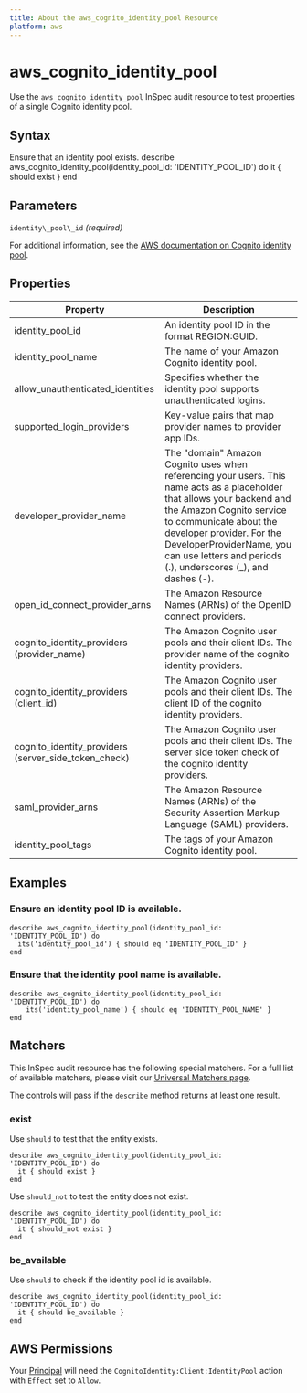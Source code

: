 ```yaml
---
title: About the aws_cognito_identity_pool Resource
platform: aws
---
```


# aws\_cognito\_identity\_pool

Use the `aws_cognito_identity_pool` InSpec audit resource to test properties of a single Cognito identity pool.

## Syntax

Ensure that an identity pool exists.
    describe aws_cognito_identity_pool(identity_pool_id: 'IDENTITY_POOL_ID') do
      it { should exist }
    end

## Parameters

`identity\_pool\_id` _(required)_

For additional information, see the [AWS documentation on Cognito identity pool](https://docs.aws.amazon.com/AWSCloudFormation/latest/UserGuide/aws-resource-cognito-identitypool.html).

## Properties

| Property | Description|
| --- | --- |
| identity_pool_id | An identity pool ID in the format REGION:GUID. |
| identity_pool_name | The name of your Amazon Cognito identity pool. |
| allow_unauthenticated_identities | Specifies whether the identity pool supports unauthenticated logins. |
| supported_login_providers | Key-value pairs that map provider names to provider app IDs. |
| developer_provider_name | The "domain" Amazon Cognito uses when referencing your users. This name acts as a placeholder that allows your backend and the Amazon Cognito service to communicate about the developer provider. For the DeveloperProviderName, you can use letters and periods (.), underscores (_), and dashes (-). |
| open_id_connect_provider_arns | The Amazon Resource Names (ARNs) of the OpenID connect providers. |
| cognito_identity_providers (provider_name) | The Amazon Cognito user pools and their client IDs. The provider name of the cognito identity providers. |
| cognito_identity_providers (client_id) | The Amazon Cognito user pools and their client IDs. The client ID of the cognito identity providers. |
| cognito_identity_providers (server_side_token_check) | The Amazon Cognito user pools and their client IDs. The server side token check of the cognito identity providers. |
| saml_provider_arns | The Amazon Resource Names (ARNs) of the Security Assertion Markup Language (SAML) providers. |
| identity_pool_tags | The tags of your Amazon Cognito identity pool. |

## Examples

### Ensure an identity pool ID is available.

    describe aws_cognito_identity_pool(identity_pool_id: 'IDENTITY_POOL_ID') do
      its('identity_pool_id') { should eq 'IDENTITY_POOL_ID' }
    end

### Ensure that the identity pool name is available.

    describe aws_cognito_identity_pool(identity_pool_id: 'IDENTITY_POOL_ID') do
        its('identity_pool_name') { should eq 'IDENTITY_POOL_NAME' }
    end

## Matchers

This InSpec audit resource has the following special matchers. For a full list of available matchers, please visit our [Universal Matchers page](https://www.inspec.io/docs/reference/matchers/).

The controls will pass if the `describe` method returns at least one result.

### exist

Use `should` to test that the entity exists.

    describe aws_cognito_identity_pool(identity_pool_id: 'IDENTITY_POOL_ID') do
      it { should exist }
    end

Use `should_not` to test the entity does not exist.

    describe aws_cognito_identity_pool(identity_pool_id: 'IDENTITY_POOL_ID') do
      it { should_not exist }
    end

### be_available

Use `should` to check if the identity pool id is available.

    describe aws_cognito_identity_pool(identity_pool_id: 'IDENTITY_POOL_ID') do
      it { should be_available }
    end

## AWS Permissions

Your [Principal](https://docs.aws.amazon.com/IAM/latest/UserGuide/intro-structure.html#intro-structure-principal) will need the `CognitoIdentity:Client:IdentityPool` action with `Effect` set to `Allow`.
